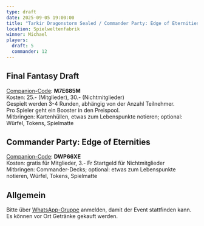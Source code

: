 ```yaml
---
type: draft
date: 2025-09-05 19:00:00
title: "Tarkir Dragonstorm Sealed / Commander Party: Edge of Eternities"
location: Spielweltenfabrik
winner: Michael
players:
  draft: 5
  commander: 12
---
```

## Final Fantasy Draft
[Companion-Code](/faq/#was-hat-es-mit-dem-companion-code-auf-sich): **M7E685M** \
Kosten: 25.- (Mitglieder), 30.- (Nichtmitglieder) \
Gespielt werden 3-4 Runden, abhängig von der Anzahl Teilnehmer. \
Pro Spieler geht ein Booster in den Preispool. \
Mitbringen: Kartenhüllen, etwas zum Lebenspunkte notieren; optional: Würfel, Tokens, Spielmatte

## Commander Party: Edge of Eternities
[Companion-Code](/faq/#was-hat-es-mit-dem-companion-code-auf-sich): **DWP66XE** \
Kosten: gratis für Mitglieder, 3.- Fr Startgeld für Nichtmitglieder \
Mitbringen: Commander-Decks; optional: etwas zum Lebenspunkte notieren, Würfel, Tokens, Spielmatte

## Allgemein
Bitte über [WhatsApp-Gruppe](https://chat.whatsapp.com/HQ7IINFrZB63esDNRqsIUw) anmelden, damit der Event stattfinden kann. \
Es können vor Ort Getränke gekauft werden.
